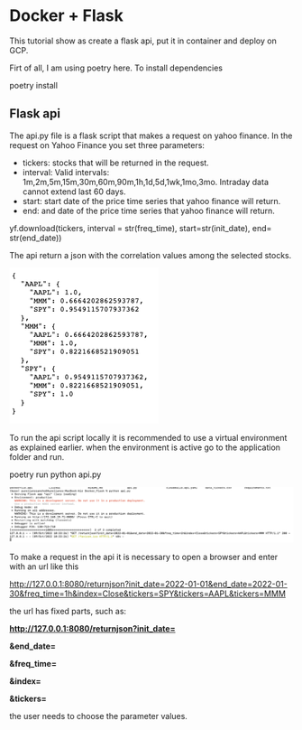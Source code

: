# Docker + Flask

This tutorial show as create a flask api, put it in container and deploy on GCP.

Firt of all, I am using poetry here. To install dependencies

poetry install


## Flask api
The api.py file is a flask script that makes a request on yahoo finance. In the request on Yahoo Finance you set three parameters:

* tickers: stocks that will be returned in the request.
* interval: Valid intervals: 1m,2m,5m,15m,30m,60m,90m,1h,1d,5d,1wk,1mo,3mo. Intraday data cannot extend last 60 days.
* start: start date of the price time series that yahoo finance will return.
* end: and date of the price time series that yahoo finance will return.

yf.download(tickers, interval = str(freq_time), start=str(init_date), end= str(end_date)) 

The api return a json with the correlation values among the selected stocks.

![image](/images/docker_flask_json.png)

To run the api script locally it is recommended to use a virtual environment as explained earlier. when the environment is active go to the application folder and run.

poetry run python api.py

![image](/images/terminal1.png)

To make a request in the api it is necessary to open a browser and enter with an url like this

http://127.0.0.1:8080/returnjson?init_date=2022-01-01&end_date=2022-01-30&freq_time=1h&index=Close&tickers=SPY&tickers=AAPL&tickers=MMM

the url has fixed parts, such as:

**http://127.0.0.1:8080/returnjson?init_date=**

**&end_date=**

**&freq_time=**

**&index=**

**&tickers=**

the user needs to choose the parameter values.

